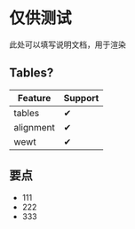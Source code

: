 # 仅供测试

此处可以填写说明文档，用于渲染

## Tables?

| Feature   | Support |
| --------- | ------- |
| tables    | ✔ |
| alignment | ✔ |
| wewt      | ✔ |

## 要点
* 111
* 222
* 333